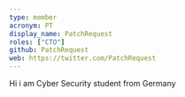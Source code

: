```yaml
---
type: member
acronym: PT
display_name: PatchRequest
roles: ["CTO"] 
github: PatchRequest
web: https://twitter.com/PatchRequest
---
```


Hi i am Cyber Security student from Germany